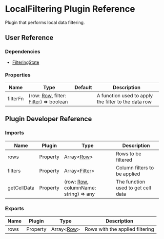 # LocalFiltering Plugin Reference

Plugin that performs local data filtering.

## User Reference

### Dependencies

- [FilteringState](filtering-state.md)

### Properties

Name | Type | Default | Description
-----|------|---------|------------
filterFn | (row: [Row](grid.md#row), filter: [Filter](filtering-state.md#filter)) => boolean | | A function used to apply the filter to the data row

## Plugin Developer Reference

### Imports

Name | Plugin | Type | Description
-----|--------|------|------------
rows | Property | Array&lt;[Row](grid.md#row)&gt; | Rows to be filtered
filters | Property | Array&lt;[Filter](filtering-state.md#filter)&gt; | Column filters to be applied
getCellData | Property | (row: [Row](grid.md#row), columnName: string) => any | The function used to get cell data

### Exports

Name | Plugin | Type | Description
-----|--------|------|------------
rows | Property | Array&lt;[Row](grid.md#row)&gt; | Rows with the applied filtering

